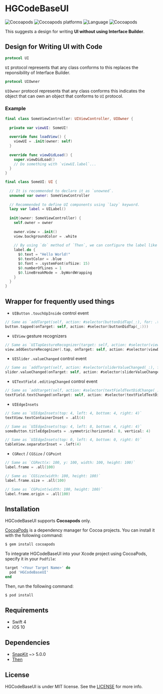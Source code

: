 # HGCodeBaseUI

![Cocoapods](https://img.shields.io/cocoapods/v/HGCodeBaseUI) ![Cocoapods platforms](https://img.shields.io/cocoapods/p/HGCodeBaseUI) ![Language](https://img.shields.io/badge/swift-%3E%3D4-orange) ![Cocoapods](https://img.shields.io/cocoapods/l/HGCodeBaseUI)

This suggests a design for writing **UI without using Interface Builder**.

## Design for Writing UI with Code 

```swift
protocol UI
```

`UI` protocol represents that any class conforms to this replaces the reponsibility of Interface Builder.

```swift
protocol UIOwner
```

`UIOwner` protocol represents that any class conforms this indicates the object that can own an object that conforms to `UI` protocol.

### Example

```swift
final class SomeViewController: UIViewController, UIOwner {
  
  private var viewUI: SomeUI!
  
  override func loadView() {
    viewUI = .init(owner: self)
  }
  
  override func viewDidLoad() {
    super.viewDidLoad()
    // Do something with `viewUI.label`...
  }
}
```

```swift
final class SomeUI: UI {
  
  // It is recommended to declare it as `unowned`.
  unowned var owner: SomeViewController
  
  // Recommended to define UI components using `lazy` keyword.
  lazy var label = UILabel()
  
  init(owner: SomeViewController) {
    self.owner = owner
    
    owner.view = .init()
    view.backgroundColor = .white
    
    // By using `do` method of `Then`, we can configure the label like this...
    label.do {
      $0.text = "Hello World!"
      $0.textColor = .blue
      $0.font = .systemFont(ofSize: 15)
      $0.numberOfLines = 1
      $0.lineBreakMode = .byWordWrapping
    }
  }
}
```

## Wrapper for frequently used things

- `UIButton` `.touchUpInside` control event

```swift
// Same as `addTarget(self, action: #selector(buttonDidTap(_:), for: .touchUpInside)`
button.tapped(onTarget: self, action: #selector(buttonDidTap(_:)))
```

- `UIView` gesture recognizers

```swift
// Same as `UITapGestureRecognizer(target: self, action: #selector(viewDidTap(_:))`
view.addGestureRecognizer(.tap, onTarget: self, action: #selector(viewDidTap(_:)))
```

- `UISlider` `.valueChanged` control event

```swift
// Same as `addTarget(self, action: #selector(sliderValueChanged(_:), for: .valueChanged)`
slider.valueChanged(onTarget: self, action: #selector(sliderValueChanged(_:)))
```

- `UITextField` `.editingChanged` control event

```swift
// Same as `addtarget(self, action: #selector(textFieldTextDidChange(_:), for: .editingChanged)`
textField.textChanged(onTarget: self, action: #selector(textFieldTextDidChange(_:)))
```

- `UIEdgeInsets`

```swift
// Same as `UIEdgeInsets(top: 4, left: 4, bottom: 4, right: 4)`
textView.textContainerInset = .all(4)

// Same as `UIEdgeInsets(top: 4, left: 8, bottom: 4, right: 4)`
someButton.titleEdgeInsets = .symmetric(horizontal: 8, vertical: 4)

// Same as `UIEdgeInsets(top: 0, left: 4, bottom: 0, right: 0)`
tableView.separatorInset = .left(4)
```

- `CGRect` / `CGSize` / `CGPoint`

```swift
// Same as `CGRect(x: 100, y: 100, width: 100, height: 100)`
label.frame = .all(100)

// Same as `CGSize(width: 100, height: 100)`
label.frame.size = .all(100)

// Same as `CGPoint(width: 100, height: 100)`
label.frame.origin = .all(100)
```

## Installation

HGCodeBaseUI supports **Cocoapods** only.

[CocoaPods](http://cocoapods.org) is a dependency manager for Cocoa projects. You can install it with the following command:

```bash
$ gem install cocoapods
```

To integrate HGCodeBaseUI into your Xcode project using CocoaPods, specify it in your `Podfile`:

```ruby
target '<Your Target Name>' do
  pod 'HGCodeBaseUI'
end
```

Then, run the following command:

```bash
$ pod install
```

## Requirements

- Swift 4
- iOS 10

## Dependencies

- [SnapKit](https://github.com/SnapKit/SnapKit) ~> 5.0.0
- [Then](https://github.com/devxoul/Then)

## License

HGCodeBaseUI is under MIT license. See the [LICENSE](https://github.com/presto95/ViewBuilderSwift/blob/master/LICENSE) for more info.
